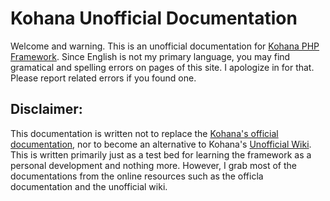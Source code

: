 # Kohana Unofficial Documentation

Welcome and warning. This is an unofficial documentation for [Kohana PHP Framework](http://kohanaframework.org). Since English is not my primary language, you may find gramatical and spelling errors on pages of this site. I apologize in for that. Please report related errors if you found one.

## Disclaimer:

This documentation is written not to replace the [Kohana's official documentation](http://kohanaframework.org/guide), nor to become an alternative to Kohana's [Unofficial Wiki](http://kerkness.ca/wiki/doku.php). This is written primarily just as a test bed for learning the framework as a personal development and nothing more. However, I grab most of the documentations from the online resources such as the officla documentation and the unofficial wiki.
